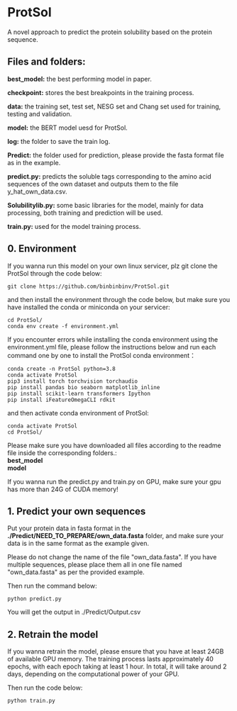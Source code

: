 # ProtSol

A novel approach to predict  the protein solubility based on the protein sequence.

## Files and folders:

**best_model:** the best performing model in paper.  

**checkpoint:** stores the best breakpoints in the training process.  

**data:** the training set, test set, NESG set and Chang set used for training, testing and validation.  

**model:** the BERT model uesd for ProtSol.  

**log:** the folder to save the train log.

**Predict:** the folder used for prediction, please provide the fasta format file as in the example.  

**predict.py:** predicts the soluble tags corresponding to the amino acid sequences of the own dataset and outputs them to the file y_hat_own_data.csv.  

**Solubilitylib.py:** some basic libraries for the model, mainly for data processing, both training and prediction will be used.  

**train.py:** used for the model training process.

## 0. Environment

If you wanna run this model on your own linux servicer, plz git clone the ProtSol through the code below:

```shell
git clone https://github.com/binbinbinv/ProtSol.git
```

and then install the environment through the code below, but make sure you have installed the conda or miniconda on your servicer:

```shell
cd ProtSol/
conda env create -f environment.yml
```

If you encounter errors while installing the conda environment using the environment.yml file, please follow the instructions below and run each command one by one to install the ProtSol conda environment：

```shell
conda create -n ProtSol python=3.8
conda activate ProtSol
pip3 install torch torchvision torchaudio
pip install pandas bio seaborn matplotlib_inline
pip install scikit-learn transformers Ipython
pip install iFeatureOmegaCLI rdkit
```

and then activate conda environment of ProtSol:

```shell
conda activate ProtSol
cd ProtSol/
```

Please make sure you have downloaded all files according to the readme file inside the corresponding folders.:  
**best_model**  
**model**
    
If you wanna run the predict.py and train.py on GPU, make sure your gpu has more than 24G of CUDA memory!

## 1. Predict your own sequences

Put your protein data in fasta format in the **./Predict/NEED_TO_PREPARE/own_data.fasta** folder, and make sure your data is in the same format as the example given.

Please do not change the name of the file "own_data.fasta". If you have multiple sequences, please place them all in one file named "own_data.fasta" as per the provided example.

Then run the command below:

```shell
python predict.py
```

You will get the output in ./Predict/Output.csv

## 2. Retrain the model

If you wanna retrain the model, please ensure that you have at least 24GB of available GPU memory. The training process lasts approximately 40 epochs, with each epoch taking at least 1 hour. In total, it will take around 2 days, depending on the computational power of your GPU.

Then run the code below:

```shell
python train.py
```
